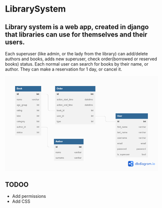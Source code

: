 # LibrarySystem
 ##  Library system is a web app, created in django that libraries can use for themselves and their users. ##
 Each superuser (like admin, or the lady from the library) can add/delete authors and books, adds new superuser, check order(borrowed or reserved books) status.
 Each normal user can search for books by their name, or author. They can make a reservation for 1 day, or cancel it. 
 
 
 ![](https://github.com/KWojcik243/LibrarySystem/blob/main/DB.png)
 
 
 ##  TODOO
 -  Add permissions
 -  Add CSS
